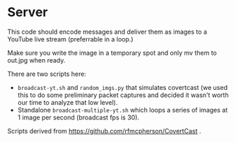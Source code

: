# Server

This code should encode messages and deliver them as images to a YouTube live stream (preferrable in a loop.)

Make sure you write the image in a temporary spot and only mv them to out.jpg when ready.

There are two scripts here:

* `broadcast-yt.sh` and `random_imgs.py` that simulates covertcast (we used this to do some preliminary packet captures and decided it wasn't worth our time to analyze that low level).
* Standalone `broadcast-multiple-yt.sh` which loops a series of images at 1 image per second (broadcast fps is 30).

Scripts derived from https://github.com/rfmcpherson/CovertCast .
